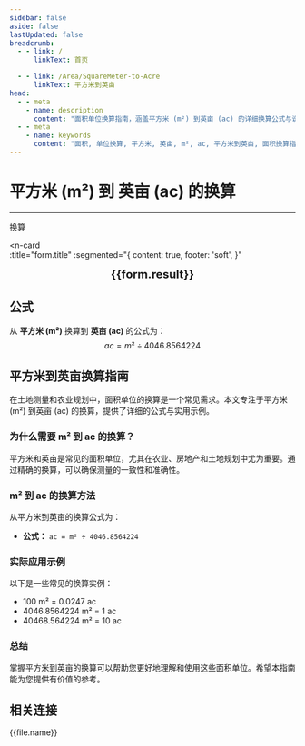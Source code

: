 ```yaml
---
sidebar: false
aside: false
lastUpdated: false
breadcrumb:
  - - link: /
      linkText: 首页

  - - link: /Area/SquareMeter-to-Acre
      linkText: 平方米到英亩
head:
  - - meta
    - name: description
      content: "面积单位换算指南，涵盖平方米 (m²) 到英亩 (ac) 的详细换算公式与说明。"
  - - meta
    - name: keywords
      content: "面积, 单位换算, 平方米, 英亩, m², ac, 平方米到英亩, 面积换算指南, 平方米換算坪, 一平米, 一平方米, 平方米和平方公里换算, 平方米单位, 平方米和平方厘米换算, 平方米的符号, 平方米和平方公里, 一尺等于多少平方米, 平方米和平方千米换算, 面积换算公式, 亩 平方米, 亩数换算平方米, 平方厘米和平方米换算, 平方米换算平方公里, 一平方米等于多少平方分米, 平方米换算, 一平方千米等于多少平方米, 平方米和亩, 面积单位, 平方公里等于多少平方米, 平方米和平方厘米, 平方千米和平方米, 平方米怎么算, 平米符号, 一平方等于多少米, sqm是什么单位, 面积转换, 平方厘米换算平方米, 平方米符号, 一亩地多少平方米, 面积单位换算, 平方米和平方千米, 平方公尺換算坪, 平方毫米, 平方米和亩换算, 平方米换算亩, 一公顷等于多少亩, 面积换算, 单位换算器, 一亩地等于多少平方米"
---
```

# 平方米 (m²) 到 英亩 (ac) 的换算
---
<script setup>
import { onMounted, reactive, inject, ref } from 'vue'
import { NButton, NForm, NFormItem, NInput, NInputNumber, NSelect, NCard, useMessage,NGrid ,NGi } from 'naive-ui'
import { defineClientComponent } from 'vitepress'
import { Area } from '../../files';
const seoKey = [
  '平方米換算坪',
  '一平米',
  '一平方米',
  '平方米和平方公里换算',
  '平方米单位',
  '平方米和平方厘米换算',
  '平方米的符号',
  '平方米和平方公里',
  '一尺等于多少平方米',
  '平方米和平方千米换算',
  '面积换算公式',
  '亩 平方米',
  '亩数换算平方米',
  '平方厘米和平方米换算',
  '平方米换算平方公里',
  '一平方米等于多少平方分米',
  '平方米换算',
  '一平方千米等于多少平方米',
  '平方米和亩',
  '面积单位',
  '平方公里等于多少平方米',
  '平方米和平方厘米',
  '平方千米和平方米',
  '平方米怎么算',
  '平米符号',
  '一平方等于多少米',
  'sqm是什么单位',
  '面积转换',
  '平方厘米换算平方米',
  '平方米符号',
  '一亩地多少平方米',
  '面积单位换算',
  '平方米和平方千米',
  '平方公尺換算坪',
  '平方毫米',
  '平方米和亩换算',
  '平方米换算亩',
  '一公顷等于多少亩',
  '面积换算',
  '单位换算器',
  '一亩地等于多少平方米'
]
const convert = inject('convert')

const form = reactive({
  number: null,
  result: '',
  title: '平方米 (m²) 到英亩 (ac) 的换算',
})

const convertHandler = () => {
  if (form.number !== null && !isNaN(form.number)) {
    const convertedValue = parseFloat(form.number) / 4046.8564224
    form.result = `${form.number}m² = ${convertedValue.toFixed(4)}ac`
  } else {
    form.result = '请输入有效的数值。'
  }
}
</script>

<n-form size="large" :model="form">
  <n-form-item label="平方米 (m²)">
    <n-input-number v-model:value="form.number" placeholder="输入平方米" style="width: 100%" />
  </n-form-item>
  <n-form-item>
    <n-button type="info" @click="convertHandler" block>换算</n-button>
  </n-form-item>
</n-form>

<n-card  
  :title="form.title"
  :segmented="{
    content: true,
    footer: 'soft',
  }"
>
  <div  style="text-align:center;font-size:20px;">
    <strong>{{form.result}}</strong>
  </div>
    <template #footer>
    <div>
      <span v-for="item of seoKey">{{item}}，</span>
    </div>
  </template>
</n-card>

## 公式

从 **平方米 (m²)** 换算到 **英亩 (ac)** 的公式为：
$$ ac = m² \div 4046.8564224 $$

## 平方米到英亩换算指南

在土地测量和农业规划中，面积单位的换算是一个常见需求。本文专注于平方米 (m²) 到英亩 (ac) 的换算，提供了详细的公式与实用示例。

### 为什么需要 m² 到 ac 的换算？

平方米和英亩是常见的面积单位，尤其在农业、房地产和土地规划中尤为重要。通过精确的换算，可以确保测量的一致性和准确性。

### m² 到 ac 的换算方法

从平方米到英亩的换算公式为：

- **公式：** `ac = m² ÷ 4046.8564224`

### 实际应用示例

以下是一些常见的换算实例：

- 100 m² = 0.0247 ac
- 4046.8564224 m² = 1 ac
- 40468.564224 m² = 10 ac

### 总结

掌握平方米到英亩的换算可以帮助您更好地理解和使用这些面积单位。希望本指南能为您提供有价值的参考。

## 相关连接
<n-grid x-gap="12" :cols="2">
  <n-gi v-for="(file, index) in Area" :key="index">
    <n-button
      text
      tag="a"
      :href="file.path"
      type="info"
    >
      {{file.name}}
    </n-button>
  </n-gi>
</n-grid>